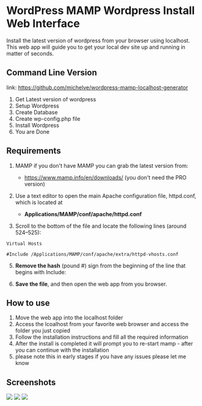 # WordPress MAMP Wordpress Install Web Interface
Install the latest version of wordpress from your browser using localhost. This web app will guide you to get your local dev site up and running in matter of seconds. 

## Command Line Version
link: https://github.com/michelve/wordpress-mamp-localhost-generator

1. Get Latest version of wordpress
2. Setup Wordpress
3. Create Database
4. Create wp-config.php file
5. Install Wordpress
6. You are Done


## Requirements 

1. MAMP if you don't have MAMP you can grab the latest version from: 
	* https://www.mamp.info/en/downloads/ (you don't need the PRO version)

2. Use a text editor to open the main Apache configuration file, httpd.conf, which is located at
	* **Applications/MAMP/conf/apache/httpd.conf**

3. Scroll to the bottom of the file and locate the following lines (around 524–525):

`Virtual Hosts`

`#Include /Applications/MAMP/conf/apache/extra/httpd-vhosts.conf`

5. **Remove the hash** (pound #) sign from the beginning of the line that begins with Include:

6. **Save the file**, and then open the web app from you browser.



## How to use

1. Move the web app into the localhost folder 
2. Access the lcoalhost from your favorite web browser and access the folder you just copied
3. Follow the installation instructions and fill all the required information
4. After the install is completed it will prompt you to re-start mamp - after you can continue with the installation
5. please note this in early stages if you have any issues please let me know

## Screenshots

<img src="https://raw.githubusercontent.com/michelve/WordPress-MAMP-Wordpress-Install-Web-Interface-/master/core/images/screenshot1.png"/>

<img src="https://raw.githubusercontent.com/michelve/WordPress-MAMP-Wordpress-Install-Web-Interface-/master/core/images/screenshot2.png"/>

<img src="https://raw.githubusercontent.com/michelve/WordPress-MAMP-Wordpress-Install-Web-Interface-/master/core/images/screenshot3.png"/>

